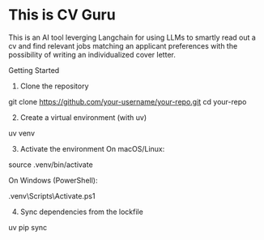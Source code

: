 # This is CV Guru

This is an AI tool leverging Langchain for using LLMs to smartly read out a cv and find relevant jobs matching an applicant preferences with the possibility of writing an individualized cover letter.

Getting Started
1. Clone the repository

git clone https://github.com/your-username/your-repo.git
cd your-repo


2. Create a virtual environment (with uv)

uv venv


3. Activate the environment
On macOS/Linux:


source .venv/bin/activate


On Windows (PowerShell):


.venv\Scripts\Activate.ps1


4. Sync dependencies from the lockfile

uv pip sync
